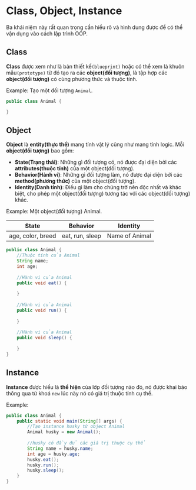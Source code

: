 # Class, Object, Instance
Ba khái niệm này rất quan trọng cần hiểu rõ và hình dung được để có thể vận dụng vào cách lập trình OOP.

## Class
**Class** được xem như là bản thiết kế```(blueprint)``` hoặc có thể xem là khuôn mẫu```(prototype)``` từ đó tạo ra các **object(đối tượng)**, là tập hợp các **object(đối tượng)** có cùng phương thức và thuộc tính.

Example: Tạo một đối tượng ```Animal```.

```java
public class Animal {

}
```

## Object
**Object** là **entity(thực thể)** mang tính vật lý cũng như mang tính logic. Mỗi **object(đối tượng)** bao gồm:
- **State(Trạng thái)**: Những gì đối tượng có, nó được đại diện bởi các **attributes(thuộc tính)** của một object(đối tượng).
- **Behavior(Hành vi)**: Những gì đối tượng làm, nó được đại diện bởi các **method(phương thức)** của một object(đối tượng).
- **Identity(Danh tính)**: Điều gì làm cho chúng trở nên độc nhất và khác biệt, cho phép một object(đối tượng) tương tác với các object(đối tượng) khác.

Example: Một object(đối tượng) Animal.

State | Behavior | Identity
------------ | ------------- | -------------
age, color, breed | eat, run, sleep | Name of Animal

```java
public class Animal {
	//Thuộc tính của Animal
	String name;
	int age;
	
	//Hành vi của Animal
	public void eat() {
	
	}
	
	//Hành vi của Animal
	public void run() {
	
	}
	
	//Hành vi của Animal
	public void sleep() {
	
	} 
}
```

## Instance
**Instance** được hiểu là **thể hiện** của lớp đối tượng nào đó, nó được khai báo thông qua từ khoá ```new``` lúc này nó có giá trị thuộc tính cụ thể.

Example:
```java
public class Animal {
	public static void main(String[] args) {
		//Tạo instance husky từ object Animal
		Animal husky = new Animal();
		
		//husky có đầy đủ các giá trị thuộc cụ thể
		String name = husky.name;
		int age = husky.age;
		husky.eat();
		husky.run();
		husky.sleep();
	}
}
``` 